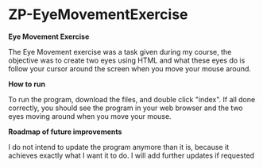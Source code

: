 # ZP-EyeMovementExercise

**Eye Movement Exercise**

The Eye Movement exercise was a task given during my course, the objective was to create two eyes using HTML and what these eyes do is follow your cursor around the screen when you move your mouse around. 

**How to run**

To run the program, download the files, and double click "index". If all done correctly, you should see the program in your web browser and the two eyes moving around when you move your mouse.

**Roadmap of future improvements**

I do not intend to update the program anymore than it is, because it achieves exactly what I want it to do. I will add further updates if requested
